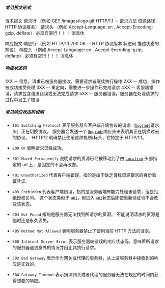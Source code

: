 ##### 常见报文形式

请求报文
请求行 （例如 GET /images/logo.gif HTTP/1.1 -- 请求方法 资源路径 HTTP 协议版本）
请求头 （例如 Accept-Language: en , Accept-Encoding: gzip, deflate）
必须有空行！！！
消息体

响应报文
响应行 （例如 HTTP/1.1 200 OK -- HTTP 协议版本 状态码 描述状态的短语）
响应头 （例如 Accept-Language: en , Accept-Encoding: gzip, deflate）
必须有空行！！！
消息体


##### 响应状态码

1XX -- 信息，请求已被服务器接收，需要请求者继续执行操作
2XX -- 成功，操作被成功接受处理
3XX -- 重定向，需要进一步操作已完成请求
4XX -- 客服端错误，请求包含语法错误或无法完成请求
5XX -- 服务器错误，服务器在处理请求的过程中发生了错误


##### 常见响应状态码说明

- `101 Switching Protocol`
  表示服务器应客户端升级协议的请求（[`Upgrade`](https://developer.mozilla.org/en-US/docs/Web/HTTP/Headers/Upgrade "Currently only available in English (US)")请求头）正在切换协议。
  服务器会发送一个 [`Upgrade`](https://developer.mozilla.org/en-US/docs/Web/HTTP/Headers/Upgrade "Currently only available in English (US)")响应头来表明其正在切换过去的协议。
  HTTP/2 明确禁止使用这种机制/标头，它特定于 HTTP/1.1。

- `200 OK`
  表明请求已经成功。

- `301 Moved Permanently`
  说明请求的资源已经被移动到了由 [`Location`](https://developer.mozilla.org/zh-CN/docs/Web/HTTP/Headers/Location) 头部指定的 url 上，是固定的不会再改变。

- `401 Unauthorized`
  代表客户端错误，指的是由于缺乏目标资源要求的身份验证凭证。

- `403 Forbidden`
  代表客户端错误，指的是服务器端有能力处理该请求，但是拒绝授权访问。
  这个状态类似于 [`401`](https://developer.mozilla.org/zh-CN/docs/Web/HTTP/Status/401)，但进入 [`403`](https://developer.mozilla.org/zh-CN/docs/Web/HTTP/Status/403)状态后即使重新验证也不会改变该状态。

- `404 Not Found`
  指的是服务器无法找到所请求的资源。
  不能说明请求的资源是临时还是永久丢失。

- `405 Method Not Allowed`
  表明服务器禁止了使用当前 HTTP 方法的请求。

- `500 Internal Server Error`
  表示服务器端错误的响应状态码，意味着所请求的服务器遇到意外的情况并阻止其执行请求。

- `502 Bad Gateway`
  表示作为网关或代理的服务器，从上游服务器中接收到的响应是无效的。

- `504 Gateway Timeout`
  表示扮演网关或者代理的服务器无法在规定的时间内获得想要的响应。
